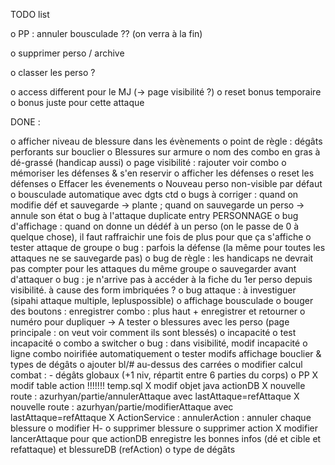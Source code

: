 
TODO list

  o PP :  annuler bousculade ?? (on verra à la fin)

  o supprimer perso / archive
  
 o classer les perso ?
  
 o access different pour le MJ (-> page visibilité ?)
 o reset bonus temporaire 
 o bonus juste pour cette attaque
 

DONE :

 o afficher niveau de blessure dans les évènements
 o point de règle : dégâts perforants sur bouclier
 o Blessures sur armure
 o nom des combo en gras à dé-grassé (handicap aussi) 
 o page visibilité : rajouter voir combo
 o mémoriser les défenses & s'en reservir
 o afficher les défenses
 o reset les défenses
 o Effacer les évenements
 o Nouveau perso non-visible par défaut
 o bousculade automatique avec dgts ctd
 o bugs à corriger : quand on modifie déf et sauvegarde -> plante ; quand on sauvegarde un perso -> annule son état
 o bug à l'attaque duplicate entry PERSONNAGE
 o bug d'affichage : quand on donne un dédéf à un perso (on le passe de 0 à quelque chose), il faut raffraichir une fois de plus pour que ça s'affiche
 o tester attaque de groupe
 	o bug : parfois la défense (la même pour toutes les attaques ne se sauvegarde pas)
 	o bug de règle : les handicaps ne devrait pas compter pour les attaques du même groupe
 o sauvegarder avant d'attaquer
 o bug : je n'arrive pas à accéder à la fiche du 1er perso depuis visibilité. à cause des form imbriquées ?
 o bug attaque : à investiguer (sipahi attaque multiple, lepluspossible)
 o affichage bousculade
 o bouger des boutons : enregistrer combo : plus haut + enregistrer et retourner
 o numéro pour dupliquer -> A tester
 o blessures avec les perso (page principale : on veut voir comment ils sont blessés)
 o incapacité
 o test incapacité
 o combo a switcher
  o bug : dans visibilité, modif incapacité
  o ligne combo noirifiée automatiquement
  o tester modifs affichage bouclier & types de dégâts
  o ajouter bl/# au-dessus des carrées
  o modifier calcul combat : 
  	- dégâts globaux (+1 niv, répartit entre 6 parties du corps)
  o PP
  	X modif table action !!!!!!! temp.sql
  	X modif objet java actionDB
  	X nouvelle route : azurhyan/partie/annulerAttaque avec lastAttaque=refAttaque
  	X nouvelle route : azurhyan/partie/modifierAttaque avec lastAttaque=refAttaque
  	X ActionService : annulerAction :
  		annuler chaque blessure
  		o modifier H-
  		o supprimer blessure
  		o supprimer action
  	X modifier lancerAttaque pour que actionDB enregistre les bonnes infos (dé et cible et refattaque)
  		et blessureDB (refAction)
  o type de dégâts

  
